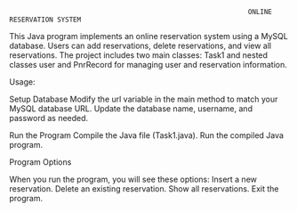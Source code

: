                                                                 ONLINE RESERVATION SYSTEM
                                                                
This Java program implements an online reservation system using a MySQL database. Users can add reservations, delete reservations, and view all reservations. 
The project includes two main classes: Task1 and nested classes user and PnrRecord for managing user and reservation information.

Usage:

Setup Database
Modify the url variable in the main method to match your MySQL database URL.
Update the database name, username, and password as needed.

Run the Program
Compile the Java file (Task1.java).
Run the compiled Java program.

Program Options

When you run the program, you will see these options:
Insert a new reservation.
Delete an existing reservation.
Show all reservations.
Exit the program.
